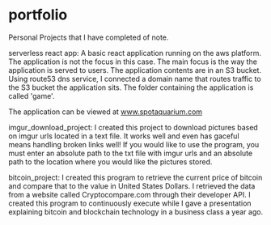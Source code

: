 # portfolio
Personal Projects that I have completed of note.

serverless react app:
A basic react application running on the aws platform.  The application is not the focus in this case.  The main focus is the way the application is served to users.  The application contents are in an S3 bucket. Using route53 dns service, I connected a domain name that routes traffic to the S3 bucket the application sits. The folder containing the application is called 'game'.

The application can be viewed at www.spotaquarium.com


imgur_download_project:
I created this project to download pictures based on imgur urls located in a text file.  It works well and even has gaceful means handling 
broken links well!  If you would like to use the program, you must enter an absolute path to the txt file with imgur urls and an absolute path
to the location where you would like the pictures stored.

bitcoin_project:
I created this program to retrieve the current price of bitcoin and compare that to the value in United States Dollars.  I retrieved
the data from a website called Cryptocompare.com through their developer API.  I created this program to continuously execute while
I gave a presentation explaining bitcoin and blockchain technology in a business class a year ago.
